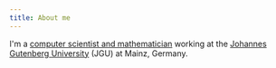 ```yaml
---
title: About me
---
```


I'm a [computer scientist and mathematician](http://www.musikinformatik.uni-mainz.de/e_ag.php) working at the [Johannes Gutenberg University][0] (JGU) at Mainz, Germany.

[0]: https://www.uni-mainz.de/eng/index.php
